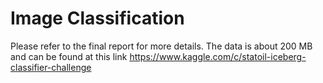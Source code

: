 # Image Classification 
Please refer to the final report for more details. The data is about 200 MB and can be found at this link https://www.kaggle.com/c/statoil-iceberg-classifier-challenge
